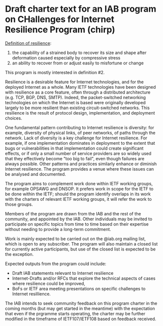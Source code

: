 
# Draft charter text for an IAB program on CHallenges for Internet Resilience Program (chirp)

[Definition of resilience](https://www.merriam-webster.com/dictionary/resilience):

1. the capability of a strained body to recover its size and shape after
   deformation caused especially by compressive stress
2. an ability to recover from or adjust easily to misfortune or change

This program is mostly interested in definition #2.

Resilience is a desirable feature for Internet technologies, and for the
deployed Internet as a whole. Many IETF technologies have been designed with
resilience as a core feature, often through a distributed architecture
(e.g. TCP, BGP, DNS, SMTP). Indeed, the packet-switched networking
technologies on which the Internet is based were originally developed largely to
be more resilient than existing circuit-switched networks. This resilience is
the result of protocol design, implementation, and deployment choices.

One fundamental pattern contributing to Internet resilience is diversity: 
for example, diversity of physical links, of peer networks, of paths
through the network. Lack of diversity is a key challenge for Internet
resilience. For example, if one implementation dominates in deployment to the extent that bugs
or vulnerabilities in that implementation could create significant effects, or
if only a small number of service providers are so widely used that
they effectively become "too big to fail", even though failures are always possible. 
Other patterns and practices similarly enhance or diminish Internet resilience.
The <name> program provides a venue where these issues can be analysed
and documented.

The program aims to complement work done within IETF working groups, for example
OPSAWG and DNSOP. It prefers work in scope for the IETF to be done within the
IETF; should the program identify overlaps in its work with the charters of
relevant IETF working groups, it will refer the work to those groups.

Members of the program are drawn from the IAB and the rest of the community, and appointed
by the IAB. Other individuals may be invited to participate on specific
topics from time to time based on their expertise without needing to provide a
long-term commitment.

Work is mainly expected to be carried out on the <name>@iab.org mailing list,
which is open to any subscriber. The program will also maintain a closed list
for currently active participants, but use of the closed list is expected to be
the exception.

Expected outputs from the program could include:
- Draft IAB statements relevant to Internet resilience
- Internet-Drafts and/or RFCs that explore the technical aspects of cases where
  resilience could be improved,
- BoFs or IETF area meeting presentations on specific challenges to Internet
  resillience.

The IAB intends to seek community feedback on this program charter in the
coming months (but may get started in the meantime) with the expectation that
even if the prgramme starts operating, the charter may be further modified in 
the timeframe of IETF107/IETF108 based on feedback received.

